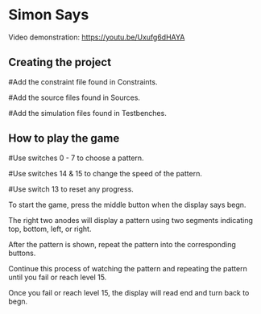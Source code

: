 # Simon Says

Video demonstration: https://youtu.be/Uxufg6dHAYA

## Creating the project 
#Add the constraint file found in Constraints.

#Add the source files found in Sources.

#Add the simulation files found in Testbenches.

## How to play the game
#Use switches 0 - 7 to choose a pattern.

#Use switches 14 & 15 to change the speed of the pattern.

#Use switch 13 to reset any progress.

To start the game, press the middle button when the display says begn.

The right two anodes will display a pattern using two segments indicating top, bottom, left, or right.

After the pattern is shown, repeat the pattern into the corresponding buttons.

Continue this process of watching the pattern and repeating the pattern until you fail or reach level 15.

Once you fail or reach level 15, the display will read end and turn back to begn.
